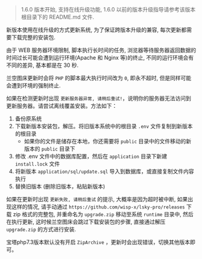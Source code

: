 > 1.6.0 版本开始, 支持在线升级功能, 1.6.0 以前的版本升级指导请参考该版本根目录下的 README.md 文件.

新版本使用在线升级的方式更新系统, 为了保证跨版本升级的兼容, 每次更新都需要下载完整的安装包.

由于 WEB 服务器环境限制, 脚本执行长时间的任务, 浏览器等待服务器返回数据的时间过长可能会遭到运行环境(Apache 和 Nginx 等)的终止, 不同的运行环境会有不同的差异, 基本都是在 30 秒.

兰空图床更新时会将 `PHP` 的脚本最大执行时间改为 `0`, 即永不超时, 但是同样可能会遭到环境的强制终止.

如果在检测更新时出现 `更新服务器异常, 请稍后重试!`，说明你的服务器无法访问到更新服务器。请尝试离线覆盖安装。方法如下：

1. 备份原系统
2. 下载新版本安装包，解压。将旧版本系统中的根目录 `.env` 文件复制到新版本的根目录
    - 如果你的文件是储存在本地，你还需要将 `public` 目录中的文件移动的新版本的 `public` 目录下
3. 修改 .env 文件中的数据库配置，然后在 `application` 目录下新建 `install.lock` 文件
4. 将新版本 `application/sql/update.sql` 导入到数据库，或直接复制文件内容执行
5. 替换旧版本 (删除旧版本，粘贴新版本)

如果在更新时出现 `更新失败, 请稍后重试` 的提示, 大概率是因为超时被中断, 如果出现这样的情况, 请手动通过 `https://github.com/wisp-x/lsky-pro/releases` 下载 zip 格式的完整包, 并重命名为 `upgrade.zip` 移动至系统 `runtime` 目录中, 然后在执行更新, 这时候兰空图床会跳过下载安装包的步骤, 直接通过解压 `upgrade.zip` 的方式进行安装.

宝塔php7.3版本默认没有开启 `ZipArchive` ，更新时会出现错误，切换其他版本即可。
